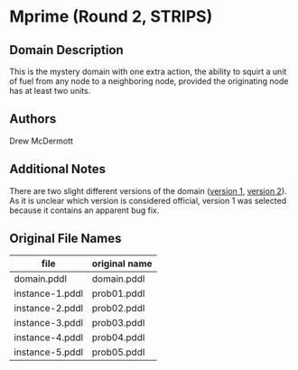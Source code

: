 # Mprime (Round 2, STRIPS)

## Domain Description

This is the mystery domain with one extra action, the ability to squirt a unit of fuel from any node to a neighboring node, provided the originating node has at least two units.

## Authors

Drew McDermott

## Additional Notes

There are two slight different versions of the domain ([version 1][1], [version 2][2]).
As it is unclear which version is considered official, version 1 was selected because it contains an apparent bug fix.

## Original File Names

| file             | original name |
|------------------|---------------|
| domain.pddl      | domain.pddl   |
| instance-1.pddl  | prob01.pddl   |
| instance-2.pddl  | prob02.pddl   |
| instance-3.pddl  | prob03.pddl   |
| instance-4.pddl  | prob04.pddl   |
| instance-5.pddl  | prob05.pddl   |




[1]:domain.pddl
[2]:additional-notes/domain-source-2.pddl
